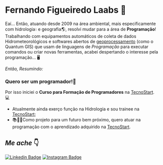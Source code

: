 # Fernando Figueiredo Laabs 🤟
Eaí... Então, atuando desde 2009 na área ambiental, mais especificamente com hidrologia💧 e geografia🌎, resolvi mudar para a área de **Programação**! Trabalhando com equipamentos automáticos de coleta de dados Hidrometeorológicos e softwares abertos de [geoprocessamento](https://pt.wikipedia.org/wiki/Geoprocessamento) (como o Quantum GIS) que usam de linguagens de _Programação_ para executar comandos ou criar novas ferramentas, acabei despertando o interesse pela programação... 🖥️

*Então, Resumindo:*
### Quero ser um programador!👊

Por isso iniciei o **Curso para Formação de Programadores** na [TecnoStart](https://github.com/tecno-start). 💻

-  Atualmente ainda exerço função na Hidrologia e sou trainee na [TecnoStart](https://github.com/tecno-start);
- 📚📙📓Como projeto para um futuro bem próximo, quero atuar na programação com o aprendizado adquirido na [TecnoStart](https://www.linkedin.com/company/escolatecnostart/mycompany/).
 
 ## _Me ache_ 👇
[![Linkedin Badge](https://img.shields.io/badge/FernandoLaabs-0077B5?style=for-the-badge&logo=linkedin&logoColor=white&link=v)](https://www.linkedin.com/in/fernando-f-6828553b/)
[![Instagram Badge](https://img.shields.io/badge/fefolaabs-E4405F?style=for-the-badge&logo=instagram&logoColor=white&link=https://www.instagram.com/fefolaabs_nageo/)](https://www.instagram.com/fefolaabs_nageo/)
